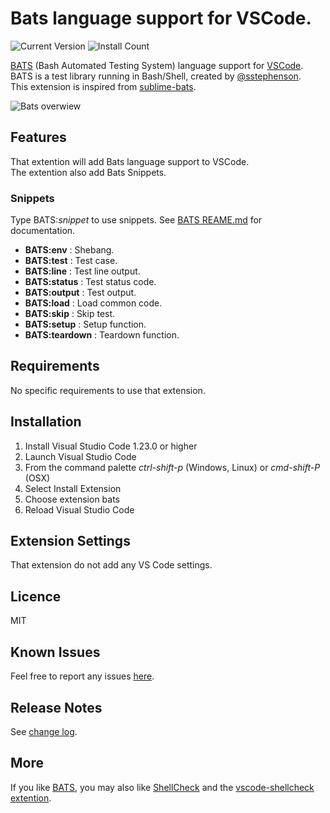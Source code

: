 # Bats language support for VSCode.

![Current Version](https://vsmarketplacebadge.apphb.com/version/jetmartin.bats.svg)
![Install Count](https://vsmarketplacebadge.apphb.com/installs-short/jetmartin.bats.svg)

[BATS](https://github.com/sstephenson/bats) (Bash Automated Testing System) language support for [VSCode](https://code.visualstudio.com/).\
BATS is a test library running in Bash/Shell, created by [@sstephenson](https://github.com/sstephenson).\
This extension is inspired from [sublime-bats](https://github.com/jverdeyen/sublime-bats).

![Bats overwiew](images/bats.gif)

## Features 

That extention will add Bats language support to VSCode.\
The extention also add Bats Snippets.

### Snippets

Type BATS:*snippet* to use snippets. See [BATS REAME.md](https://github.com/sstephenson/bats/blob/master/README.md) for documentation.

* **BATS:env** : Shebang.
* **BATS:test** : Test case.
* **BATS:line** : Test line output.
* **BATS:status** : Test status code.
* **BATS:output** : Test output.
* **BATS:load** : Load common code.
* **BATS:skip** : Skip test.
* **BATS:setup** : Setup function.
* **BATS:teardown** : Teardown function.

## Requirements

No specific requirements to use that extension.

## Installation

1. Install Visual Studio Code 1.23.0 or higher
2. Launch Visual Studio Code
3. From the command palette *ctrl-shift-p* (Windows, Linux) or *cmd-shift-P* (OSX)
4. Select Install Extension
5. Choose extension bats
6. Reload Visual Studio Code

## Extension Settings

That extension do not add any VS Code settings.

## Licence

MIT

## Known Issues

Feel free to report any issues [here](https://github.com/jetmartin/bats/issues).

## Release Notes

See [change log](https://github.com/jetmartin/bats/blob/master/CHANGELOG.md).

## More

If you like [BATS](https://github.com/sstephenson/bats), you may also like [ShellCheck](https://github.com/koalaman/shellcheck) and the   [vscode-shellcheck extention](https://marketplace.visualstudio.com/items?itemName=timonwong.shellcheck).
